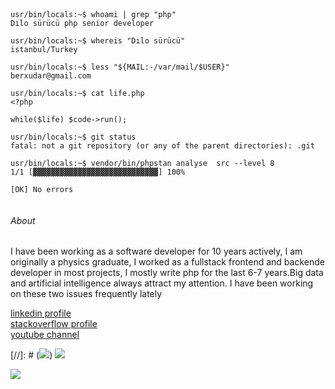  
 ```console
 
 
 
 usr/bin/locals:~$ whoami | grep "php"
 Dılo sürücü php senior developer

 usr/bin/locals:~$ whereis "Dılo sürücü"
 istanbul/Turkey

usr/bin/locals:~$ less "${MAIL:-/var/mail/$USER}" 
 berxudar@gmail.com
 
usr/bin/locals:~$ cat life.php
<?php

while($life) $code->run();

usr/bin/locals:~$ git status
fatal: not a git repository (or any of the parent directories): .git

usr/bin/locals:~$ vendor/bin/phpstan analyse  src --level 8
 1/1 [▓▓▓▓▓▓▓▓▓▓▓▓▓▓▓▓▓▓▓▓▓▓▓▓▓▓▓▓] 100%

 [OK] No errors
                     

 ```

###### About 

I have been working as a software developer for 10 years actively, I am originally a physics graduate, I worked as a fullstack frontend and backende developer in most projects, I mostly write php for the last 6-7 years.Big data and artificial intelligence always attract my attention. I have been working on these two issues frequently lately

[linkedin profile](https://www.linkedin.com/in/dilosurucu/) <br>
[stackoverflow profile](https://stackoverflow.com/users/5582655/d%c4%b1lo-s%c3%bcr%c3%bcc%c3%bc) <br>
[youtube channel](https://www.youtube.com/c/d%C4%B1los%C3%BCr%C3%BCc%C3%BC/videos)


[//]: # (![](https://user-images.githubusercontent.com/438920/84861219-66036b00-b025-11ea-956b-0b5e009e0d78.gif))
![](https://www.tutorialspoint.com/data_structures_algorithms/images/quick_sort_partition_animation.gif)


![](https://c.tenor.com/lER2_kKTywYAAAAC/monkey-adult-swim.gif)

